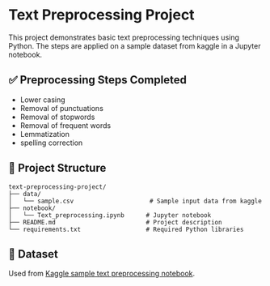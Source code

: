 # Text Preprocessing Project

This project demonstrates basic text preprocessing techniques using Python. The steps are applied on a sample dataset from kaggle in a Jupyter notebook.

## ✅ Preprocessing Steps Completed
- Lower casing
- Removal of punctuations
- Removal of stopwords
- Removal of frequent words
- Lemmatization
- spelling correction

## 📂 Project Structure
```
text-preprocessing-project/
├── data/
│   └── sample.csv                     # Sample input data from kaggle
├── notebook/
│   └── Text_preprocessing.ipynb      # Jupyter notebook
├── README.md                         # Project description
└── requirements.txt                  # Required Python libraries
```

## 🔗 Dataset

Used from [Kaggle sample text preprocessing notebook](https://www.kaggle.com/code/sudalairajkumar/getting-started-with-text-preprocessing).
